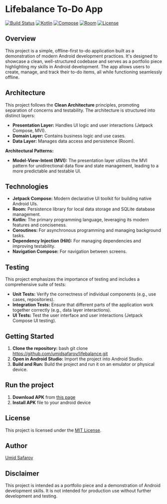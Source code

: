 # Lifebalance To-Do App

[![Build Status](https://img.shields.io/badge/build-passing-brightgreen)](https://github.com/umidsafarov/lifebalance/actions)
[![Kotlin](https://img.shields.io/badge/Kotlin-1.9.20-blue.svg)](https://kotlinlang.org/)
[![Compose](https://img.shields.io/badge/Jetpack%20Compose-1.5.4-blue.svg)](https://developer.android.com/jetpack/compose)
[![Room](https://img.shields.io/badge/Room-2.6.1-blue.svg)](https://developer.android.com/training/data-storage/room)
[![License](https://img.shields.io/badge/License-MIT-green.svg)](https://opensource.org/licenses/MIT)

## Overview

This project is a simple, offline-first to-do application built as a demonstration of modern Android development practices. It's designed to showcase a clean, well-structured codebase and serves as a portfolio piece highlighting my skills in Android development. The app allows users to create, manage, and track their to-do items, all while functioning seamlessly offline.

## Architecture

This project follows the **Clean Architecture** principles, promoting separation of concerns and testability. The architecture is structured into distinct layers:

*   **Presentation Layer:** Handles UI logic and user interactions (Jetpack Compose, MVI).
*   **Domain Layer:** Contains business logic and use cases.
*   **Data Layer:** Manages data access and persistence (Room).

**Architectural Patterns:**

*   **Model-View-Intent (MVI):** The presentation layer utilizes the MVI pattern for unidirectional data flow and state management, leading to a more predictable and testable UI.

## Technologies

*   **Jetpack Compose:** Modern declarative UI toolkit for building native Android UIs.
*   **Room:** Persistence library for local data storage and SQLite database management.
*   **Kotlin:** The primary programming language, leveraging its modern features and conciseness.
*   **Coroutines:** For asynchronous programming and managing background tasks.
*   **Dependency Injection (Hilt):** For managing dependencies and improving testability.
*   **Navigation Compose:** For navigation between screens.

## Testing

This project emphasizes the importance of testing and includes a comprehensive suite of tests:

*   **Unit Tests:** Verify the correctness of individual components (e.g., use cases, repositories).
*   **Integration Tests:** Ensure that different parts of the application work together correctly (e.g., data layer interactions).
*   **UI Tests:** Test the user interface and user interactions (Jetpack Compose UI testing).

## Getting Started

1.  **Clone the repository:** bash git clone https://github.com/umidsafarov/lifebalance.git
2.  **Open in Android Studio:** Import the project into Android Studio.
3.  **Build and Run:** Build the project and run it on an emulator or physical device.

## Run the project
1. **Download APK** from [this page](https://github.com/umidsafarov/lifebalance/blob/main/bin/lifebalance.apk)
2. **Install APK** file to your android device

## License

This project is licensed under the [MIT License](https://opensource.org/licenses/MIT).

## Author

[Umid Safarov](https://www.linkedin.com/in/umidsafarov/)

## Disclaimer

This project is intended as a portfolio piece and a demonstration of Android development skills. It is not intended for production use without further development and testing.

